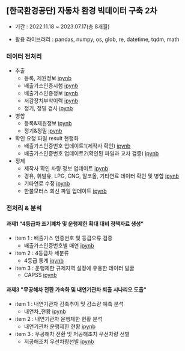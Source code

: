 ## [한국환경공단] 자동차 환경 빅데이터 구축 2차
- 기간 : 2022.11.18 ~ 2023.07.17(총 8개월)
+ 활용 라이브러리 : pandas, numpy, os, glob, re, datetime, tqdm, math
 
### 데이터 전처리
+ 추출
  - 등록, 제원정보 [ipynb](https://github.com/kbjung/wabotech/blob/main/car_big_data2/%5B%EC%B6%94%EC%B6%9C%5D%EB%93%B1%EB%A1%9D%EC%A0%95%EB%B3%B4%26%EC%A0%9C%EC%9B%90%EC%A0%95%EB%B3%B4.ipynb)
  - 배출가스인증시험 [ipynb](https://github.com/kbjung/wabotech/blob/main/car_big_data2/%5B%EC%B6%94%EC%B6%9C%5D%EB%B0%B0%EC%B6%9C%EA%B0%80%EC%8A%A4%EC%9D%B8%EC%A6%9D%EC%8B%9C%ED%97%98.ipynb)
  - 배출가스인증정보 [ipynb](https://github.com/kbjung/wabotech/blob/main/car_big_data2/%5B%EC%B6%94%EC%B6%9C%5D%EB%B0%B0%EC%B6%9C%EA%B0%80%EC%8A%A4%EC%9D%B8%EC%A6%9D%EC%A0%95%EB%B3%B4.ipynb)
  - 저감장치부착이력 [ipynb](https://github.com/kbjung/wabotech/blob/main/car_big_data2/%5B%EC%B6%94%EC%B6%9C%5D%EC%A0%80%EA%B0%90%EC%9E%A5%EC%B9%98%EB%B6%80%EC%B0%A9%EC%9D%B4%EB%A0%A5.ipynb)
  - 정기, 정밀 검사 [ipynb](https://github.com/kbjung/wabotech/blob/main/car_big_data2/%5B%EC%B6%94%EC%B6%9C%5D%EC%A0%95%EA%B8%B0%26%EC%A0%95%EB%B0%80%EA%B2%80%EC%82%AC.ipynb)
+ 병합
  - 등록&제원정보 [ipynb](https://github.com/kbjung/wabotech/blob/main/car_big_data2/%5B%EB%B3%91%ED%95%A9%5D%EB%93%B1%EB%A1%9D%EC%A0%95%EB%B3%B4%26%EC%A0%9C%EC%9B%90%EC%A0%95%EB%B3%B4.ipynb)
  - 정기&정밀 [ipynb](https://github.com/kbjung/wabotech/blob/main/car_big_data2/%5B%EB%B3%91%ED%95%A9%5D%EC%A0%95%EA%B8%B0%26%EC%A0%95%EB%B0%80%EA%B2%80%EC%82%AC.ipynb)
+ 확인 요청 파일 result 현행화
  - 배출가스인증번호 업데이트1(제작사 확인) [ipynb](https://github.com/kbjung/wabotech/blob/main/car_big_data2/%5B%EC%9A%94%EC%B2%AD0%5D%5B%ED%86%B5%EA%B3%84%5D%5BG4%5D%EB%B0%B0%EC%9D%B8%EC%97%85%EB%8E%8301.ipynb)
  - 배출가스인증번호 업데이트2(확인된 파일과 교차 검증) [ipynb](https://github.com/kbjung/wabotech/blob/main/car_big_data2/%5B%EC%9A%94%EC%B2%AD0%5D%5B%ED%86%B5%EA%B3%84%5D%5BG4%5D%EB%B0%B0%EC%9D%B8%EC%97%85%EB%8E%8302.ipynb)
+ 정제
  - 제작사 확인 차량 정보 업데이트 [ipynb](https://github.com/kbjung/wabotech/blob/main/car_big_data2/%5B%EC%9A%94%EC%B2%AD0%5D%5B%ED%86%B5%EA%B3%84%5D%5BG4%5D%EB%B0%B0%EC%9D%B8%EC%97%85%EB%8E%8301.ipynb)
  - 경유, 휘발유, LPG, CNG, 알코올, 기타연료 데이터 확인 및 병합 [ipynb](https://github.com/kbjung/wabotech/blob/main/car_big_data2/%5BBD1%5Dresult%EC%B5%9C%EC%A2%85%20%EB%B3%91%ED%95%A9.ipynb)
  - 기타연료 수정 [ipynb](https://github.com/kbjung/wabotech/blob/main/car_big_data2/%5BBD1%5Dresult_%EC%88%98%EC%A0%95(%EA%B8%B0%ED%83%80%EC%97%B0%EB%A3%8C%EC%88%98%EC%A0%95).ipynb)
  - 한불모터스 회신 파일 업데이트 [ipynb](https://github.com/kbjung/wabotech/blob/main/car_big_data2/%5BBD1%5Dresult_%EC%88%98%EC%A0%95(%ED%95%9C%EB%B6%88%EB%AA%A8%ED%84%B0%EC%8A%A4).ipynb)

### 전처리 & 분석
#### 과제1 "4등급차 조기폐차 및 운행제한 확대 대비 정책자료 생성"
- item 1 : 배출가스 인증번호 및 등급오류 검증
  - 배출가스인증번호별 매연 [ipynb](https://github.com/kbjung/wabotech/blob/main/car2_exasol/github_code/%5BBD1%5D%5Bitem1%5DGRD4_EXHST_GAS_CERT_NO.ipynb)
- item 2 : 4등급차 세분류
  - 4등급 통계 [ipynb](https://github.com/kbjung/wabotech/blob/main/car2_exasol/github_code/%5BBD1%5D%5Bitem2%5DGRD4_STATISTICS.ipynb)
- item 3 : 운행제한 규제지역 설정에 유용한 데이터 발굴
  - CAPSS [ipynb](https://github.com/kbjung/wabotech/blob/main/car2_exasol/github_code/%5BBD1%5D%5Bitem3%5DGRD4_CAPSS.ipynb)

#### 과제3 "무공해차 전환 가속화 및 내연기관차 퇴출 시나리오 도출"
- item 1 : 내연기관차 감축추이 및 감소량 예측 분석
  - 내연차_현황 [ipynb](https://github.com/kbjung/wabotech/blob/main/car2_exasol/github_code/%5BBD3%5D%5Bitem1%5DGAS_CAR_CURSTT.ipynb)
- item 2 : 내연기관차 운행제한 현황 분석
  - 내연기관차 운행제한 현황 [ipynb](https://github.com/kbjung/wabotech/blob/main/car2_exasol/github_code/%5BBD3%5D%5Bitem2%5DGAS_CAR_RUN_LMT_CURSTT.ipynb)
- item 3 : 무공해차 전환 및 저공해조치 우선차량 선별
  - 저공해조치 우선차량선별 [ipynb](https://github.com/kbjung/wabotech/blob/main/car2_exasol/github_code/%5BBD3%5D%5Bitem3%5DLEM_PRIO_CURSTT.ipynb)
